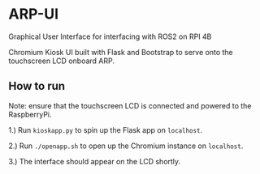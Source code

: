 # ARP-UI
Graphical User Interface for interfacing with ROS2 on RPI 4B

Chromium Kiosk UI built with Flask and Bootstrap to serve onto the touchscreen LCD onboard ARP.

## How to run
Note: ensure that the touchscreen LCD is connected and powered to the RaspberryPi.

1.) Run ```kioskapp.py``` to spin up the Flask app on ```localhost```. 

2.) Run `./openapp.sh` to open up the Chromium instance on ```localhost```.

3.) The interface should appear on the LCD shortly. 
